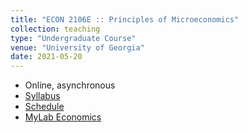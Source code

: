 ```yaml
---
title: "ECON 2106E :: Principles of Microeconomics"
collection: teaching
type: "Undergraduate Course"
venue: "University of Georgia"
date: 2021-05-20
---
```


- Online, asynchronous
- [Syllabus](/files/syllabus.2106e.pdf)
- [Schedule](/files/schedule.2106e.pdf)
- [MyLab Economics](https://mlm.pearson.com/northamerica/)
